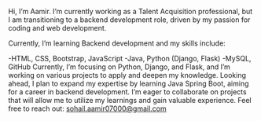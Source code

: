 Hi, I’m Aamir. I’m currently working as a Talent Acquisition professional,
but I am transitioning to a backend development role, driven by my passion for coding and web development.

Currently, I’m learning Backend development and my skills include:

-HTML, CSS, Bootstrap, JavaScript
-Java, Python (Django, Flask)
-MySQL, GitHub
Currently, I’m focusing on Python, Django, and Flask, and I’m working on various projects to apply and deepen my knowledge.
Looking ahead, I plan to expand my expertise by learning Java Spring Boot, aiming for a career in backend development.
I’m eager to collaborate on projects that will allow me to utilize my learnings and gain valuable experience.
Feel free to reach out: sohail.aamir07000@gmail.com 



